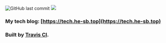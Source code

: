 
![GitHub last commit](https://img.shields.io/github/last-commit/he-sb/tech)
![](https://img.shields.io/badge/license-MIT-green.svg)

### My tech blog: [https://tech.he-sb.top](https://tech.he-sb.top)

### Built by [Travis CI](https://travis-ci.org).